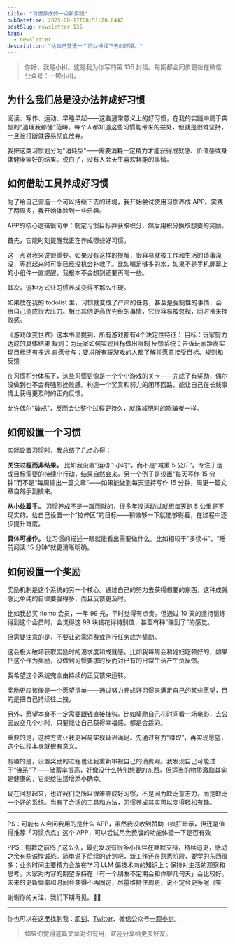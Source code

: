 ```yaml
---
title: "习惯养成的一点新实践"
pubDatetime: 2025-08-17T08:51:20.644Z
postSlug: newsletter-135
tags:
  - newsletter
description: "给自己营造一个可以持续下去的环境。"
---
```


> 你好，我是小树。这是我为你写的第 135 封信。每期都会同步更新在微信公众号：一颗小树。

## 为什么我们总是没办法养成好习惯

阅读、写作、运动、早睡早起——这些通常意义上的好习惯，在我的实践中属于典型的"道理我都懂"范畴。每个人都知道这些习惯能带来的益处，但就是很难坚持，一旦被打断就容易彻底放弃。

我把这类习惯划分为"消耗型"——需要消耗一定精力才能获得成就感、价值感或身体健康等好的结果。说白了，没有人会天生喜欢耗能的事情。

## 如何借助工具养成好习惯

为了给自己营造一个可以持续下去的环境，我开始尝试使用习惯养成 APP。实践了两周多，我开始体验到一些乐趣。

APP的核心逻辑很简单：制定习惯目标并获取积分，然后用积分换取想要的奖励。

首先，它能时刻提醒我正在养成哪些好习惯。

这一点对我来说很重要。如果没有这样的提醒，很容易就被工作和生活的琐事淹没，等想起来时可能已经没机会补救了。比如喝足够多的水，如果不是手机屏幕上的小组件一直提醒，我根本不会想到还要再喝一些。

其次，这种方式让习惯养成变得不那么生硬。

如果放在我的 todolist 里，习惯就变成了严肃的任务，甚至是强制性的事情，会给自己造成很大压力。相比其他更高优先级的事情，它很容易被忽视，同时带来挫败感。

《游戏改变世界》这本书里提到，所有游戏都有4个决定性特征：
目标：玩家努力达成的具体结果
规则：为玩家如何实现目标做出限制
反馈系统：告诉玩家距离实现目标还有多远
自愿参与：要求所有玩游戏的人都了解并愿意接受目标、规则和反馈

在习惯积分体系下，这些习惯更像是一个个小游戏的关卡——完成了有奖励，偶尔没做到也不会有强烈挫败感。构造一个奖赏和努力的闭环回路，能让自己在长线事情上获得更及时的正向反馈。

允许偶尔"破戒"，反而会让整个过程更持久，就像减肥时的欺骗餐一样。

## 如何设置一个习惯

实际设置习惯时，我总结了几点心得：

**关注过程而非结果。** 比如我设置“运动 1 小时”，而不是“减重 5 公斤”。专注于达成目标需要的持续小行动，结果自然会来。另一个例子是设置“每天写作 15 分钟”而不是“每周输出一篇文章”——如果能做到每天坚持写作 15 分钟，周更一篇文章自然手到擒来。

**从小处着手。** 习惯养成不是一蹴而就的，很多年没运动过就想每天跑 5 公里是不现实的。给自己设置一个“拉伸区”的目标——稍微够一下就能够得着，在过程中逐步提升难度。

**具体可操作。** 让习惯的描述一眼就能看出需要做什么。比如相较于“多读书”，“睡前阅读 15 分钟”就更清晰明确。

## 如何设置一个奖励

奖励机制是这个系统的另一个核心。通过自己的努力去获得想要的东西，这种成就感比单纯的自律要强得多，而且反馈更及时。

比如我想买 flomo 会员，一年 99 元，平时觉得有点贵。但通过 10 天的坚持锻炼得到这个会员时，会觉得这 99 块钱花得特别值，甚至有种“赚到了”的感觉。

但需要注意的是，不要让必需消费或例行任务成为奖励。

这会极大破坏获取奖励时的渴求度和成就感。比如我每周会和媳妇吃顿好的，如果把这个作为奖励，没做到习惯要求时反而对已有的日常生活产生负反馈。

我希望这个系统完全由持续的正反馈来运转。

奖励更应该像是一个愿望清单——通过努力养成好习惯来满足自己的某些愿望，目的是把自己持续往上拽。

另外，愿望本身不一定需要跟钱直接挂钩。比如奖励自己花时间看一场电影，去公园放空几个小时，只要能让自己获得幸福感，都是合适的。

重要的是，这种方式让我更容易实现延迟满足。先通过努力“赚取”，再实现愿望，这个过程本身就很有意义。

有趣的是，设置奖励的过程也让我重新审视自己的消费观。我发现自己可能过于“佛系”了——储蓄率很高，好像没什么特别想要的东西。但适当的物质激励其实是健康的，它能给生活增添小确幸。

现在回想起来，也许我们之所以很难养成好习惯，不是因为缺乏意志力，而是缺乏一个好的系统。当有了合适的工具和方法，习惯养成其实可以变得轻松有趣。

---

PS：可能有人会问我用的是什么 APP，虽然我没收到赞助（疯狂暗示，但还是值得推荐「习惯点点」这个 APP，可以尝试用免费版的功能体验一下是否有效

PPS：抱歉之前鸽了这么久，最近发现有很多小伙伴在默默支持，持续追更，感动之余有些诚惶诚恐。简单说下后续的计划吧，新工作还在熟悉阶段，要学的东西很多；业余时间主要精力会放在学习 LLM 偏技术向的知识上；保持对生活的观察和思考。大家对内容的期望保持在「有一个朋友不定期会和你聊几句天」会比较好。未来的更新频率和时间会变得不再固定，尽量维持住周更，说不定会更多呢（笑

谢谢你的关注，我们下期再见。👋🏻

---

你也可以在这里找到我：[即刻](https://okjk.co/3Vsn5T)、[Twitter](https://twitter.com/yeshu_in_future)、微信公众号[一颗小树](https://weixin.sogou.com/weixin?query=a_warm_tree)。

> 如果你觉得这篇文章对你有用，欢迎分享给更多好友。

